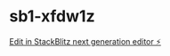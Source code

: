 # sb1-xfdw1z

[Edit in StackBlitz next generation editor ⚡️](https://stackblitz.com/~/github.com/egyadmin/sb1-xfdw1z)